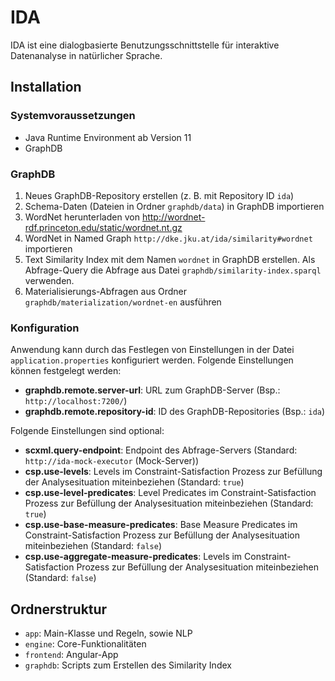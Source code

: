 # IDA

IDA ist eine dialogbasierte Benutzungsschnittstelle für interaktive Datenanalyse in natürlicher Sprache.

## Installation

### Systemvoraussetzungen

* Java Runtime Environment ab Version 11
* GraphDB

### GraphDB

1. Neues GraphDB-Repository erstellen (z. B. mit Repository ID `ida`)
2. Schema-Daten (Dateien in Ordner `graphdb/data`) in GraphDB importieren
3. WordNet herunterladen von http://wordnet-rdf.princeton.edu/static/wordnet.nt.gz
4. WordNet in Named Graph `http://dke.jku.at/ida/similarity#wordnet` importieren
5. Text Similarity Index mit dem Namen `wordnet` in GraphDB erstellen. Als Abfrage-Query die Abfrage aus Datei `graphdb/similarity-index.sparql` verwenden.
6. Materialisierungs-Abfragen aus Ordner `graphdb/materialization/wordnet-en` ausführen

### Konfiguration

Anwendung kann durch das Festlegen von Einstellungen in der Datei `application.properties` konfiguriert werden. Folgende
Einstellungen können festgelegt werden:

* __graphdb.remote.server-url__: URL zum GraphDB-Server (Bsp.: `http://localhost:7200/`)
* __graphdb.remote.repository-id__: ID des GraphDB-Repositories (Bsp.: `ida`)

Folgende Einstellungen sind optional:

* __scxml.query-endpoint__: Endpoint des Abfrage-Servers (Standard: `http://ida-mock-executor` (Mock-Server))
* __csp.use-levels__: Levels im Constraint-Satisfaction Prozess zur Befüllung der Analysesituation miteinbeziehen (Standard: `true`)
* __csp.use-level-predicates__: Level Predicates im Constraint-Satisfaction Prozess zur Befüllung der Analysesituation miteinbeziehen (Standard: `true`)
* __csp.use-base-measure-predicates__: Base Measure Predicates im Constraint-Satisfaction Prozess zur Befüllung der Analysesituation miteinbeziehen (Standard: `false`)
* __csp.use-aggregate-measure-predicates__: Levels im Constraint-Satisfaction Prozess zur Befüllung der Analysesituation miteinbeziehen (Standard: `false`)

## Ordnerstruktur

* `app`: Main-Klasse und Regeln, sowie NLP
* `engine`: Core-Funktionalitäten
* `frontend`: Angular-App
* `graphdb`: Scripts zum Erstellen des Similarity Index